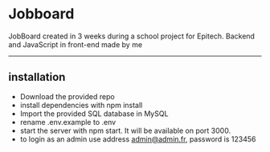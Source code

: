 # Jobboard

JobBoard created in 3 weeks during a school project for Epitech.
Backend and JavaScript in front-end made by me

---

## installation

- Download the provided repo
- install dependencies with npm install
- Import the provided SQL database in MySQL
- rename .env.example to .env
- start the server with npm start. It will be available on port 3000.
- to login as an admin use address admin@admin.fr, password is 123456
